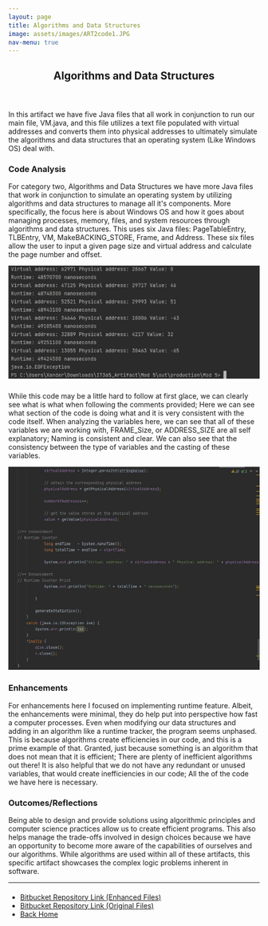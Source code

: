 ```yaml
---
layout: page
title: Algorithms and Data Structures
image: assets/images/ART2code1.JPG
nav-menu: true
---
```


<!-- Main -->
<div id="main" class="alt">

<!-- One -->
<section id="one">
	<div class="inner">
		<header class="major">
			<h1>Algorithms and Data Structures</h1>
		</header>

<!-- Content -->
<h2 id="content"></h2>
<p>In this artifact we have five Java files that all work in conjunction to run our main file, VM.java, and this file utilizes a text file populated with virtual addresses and converts them into physical addresses to ultimately simulate the algorithms and data structures that an operating system (Like Windows OS) deal with.</p>
<div class="row">
	<div class="6u 12u$(small)">
		<h3>Code Analysis</h3>
<p>For category two, Algorithms and Data Structures we have more Java files that work in conjunction to simulate an operating system by utilizing algorithms and data structures to manage all it's components. More specifically, the focus here is about Windows OS and how it goes about managing processes, memory, files, and system resources through algorithms and data structures. This uses six Java files: PageTableEntry, TLBEntry, VM, MakeBACKING_STORE, Frame, and Address. These six files allow the user to input a given page size and virtual address and calculate the page number and offset.</p>
<div class="12u$ 12u$(medium)"><span class="image fit"><img src="assets/images/ART2term1.JPG" alt="" /></span></div>
</div>
	<div class="6u$ 12u$(small)">
		<h3></h3>
<p>While this code may be a little hard to follow at first glace, we can clearly see what is what when following the comments provided; Here we can see what section of the code is doing what and it is very consistent with the code itself. When analyzing the variables here, we can see that all of these variables we are working with, FRAME_Size, or ADDRESS_SIZE are all self explanatory; Naming is consistent and clear. We can also see that the consistency between the type of variables and the casting of these variables.</p>
<div class="12u$ 12u$(small)"><span class="image fit"><img src="assets/images/ART2code1.JPG" alt="" /></span></div>
	</div>
	<!-- Break -->
	<div class="6u 12u$(small)">
		<h3>Enhancements</h3>
		<p>For enhancements here I focused on implementing runtime feature. Albeit, the enhancements were minimal, they do help put into perspective how fast a computer processes. Even when modifying our data structures and adding in an algorithm like a runtime tracker, the program seems unphased. This is because algorithms create efficiencies in our code, and this is a prime example of that. Granted, just because something is an algorithm that does not mean that it is efficient; There are plenty of inefficient algorithms out there! It is also helpful that we do not have any redundant or unused variables, that would create inefficiencies in our code; All the of the code we have here is necessary.</p>
	</div>
	<div class="6u 12u$(small)">
		<h3>Outcomes/Reflections</h3>
		<p>Being able to design and provide solutions using algorithmic principles and computer science practices allow us to create efficient programs. This also helps manage the trade-offs involved in design choices because we have an opportunity to become more aware of the capabilities of ourselves and our algorithms. While algorithms are used within all of these artifacts, this specific artifact showcases the complex logic problems inherent in software.</p>
       </div>
</div>

<hr class="major" />
		
<!-- Buttons -->
<h4></h4>
<ul class="actions vertical">
	<li><a href="https://bitbucket.org/xanderlbell/artifact_2_enhanced/src/master/" class="button fit">Bitbucket Repository Link (Enhanced Files)</a></li>
	<li><a href="https://bitbucket.org/xanderlbell/artifact_2_orginal/src/master/" class="button fit">Bitbucket Repository Link (Original Files)</a></li>
	<li><a href="https://xander325.github.io/xanderbell.github.io/" class="button special fit">Back Home</a></li>
	</ul>
</div>
